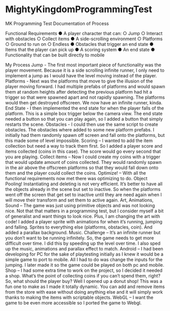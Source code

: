 # MightyKingdomProgrammingTest
 
MK Programming Test Documentation of Process


Functional Requirements
● A player character that can:
○ Jump
○ Interact with obstacles
○ Collect items
● A side-scrolling environment
○ Platforms
○ Ground to run on
○ Endless
● Obstacles that trigger an end state
● Items that the player can pick up
● A scoring system
● An end state
● Functionality that can be built directly to mobile

My Process
Jump - The first most important piece of functionality was the player movement. Because it is a side scrolling infinite runner, I only need to implement a jump as I would have the level moving instead of the player.
Platforms - Next was the platforms that move to give the illusion of the player moving forward. I had multiple prefabs of platforms and would spawn them at random heights after detecting the previous platform had hit a trigger so that were spawned apart and not rapidly spawning. The platforms would then get destroyed offscreen. We now have an infinite runner, kinda.
End State - I then implemented the end state for when the player falls of the platform. This is a simple box trigger below the camera view. The end state needed a button so that you can play again, so I added a button that simply restarts the scene. 
Obstacles - I could then use the same script to create obstacles. The obstacles where added to some new platform prefabs. I initially had them randomly spawn off screen and fall onto the platforms, but this made some of level impossible. 
Scoring – I wanted to add the item collection but need a way to track them first. So I added a player score and items collected (coins in this case). The score would go every second that you are playing.
Collect items – Now I could create my coins with a trigger that would update amount of coins collected. They would randomly spawn in the air above the offscreen platforms so that they would fall down onto them and the player could collect the coins.
Optimize! – With all the functional requirements now met there was optimizing to do. Object Pooling! Instantiating and deleting is not very efficient. It’s better to have all the objects already in the scene but set to inactive. So when the platforms went off the screen that get set to inactive until they are need again when I will move their transform and set them to active again.
Art, Animations, Sound – The game was just using primitive objects and was not looking nice. Not that that matters in a programming test, but I consider myself a bit of generalist and want things to look nice. Plus, I am changing the art with code! I added a player sprite with animations for when it’s running, jumping and falling. Sprites to everything else (platforms, obstacles, coin). And added a parallax background. Music.
Challenge – It’s an infinite runner but you don’t want to be running infinitely. So, the game needs to get more difficult over time. I did this by speeding up the level over time. I also sped up the music, animations and parallax effect to match.
Android – I had been developing for PC for the sake of playtesting initially as I knew it would be a simple game to port to mobile. All I had to do was change the inputs for the jumping. I later made it so the game could be played on both pc and mobile.
Shop – I had some extra time to work on the project, so I decided it needed a shop. What’s the point of collecting coins if you can’t spend them, right? So, what should the player buy? Well I opened up a donut shop! This was a fun one to make as I made it totally dynamic. You can add and remove items from the store with ease without doing anything else and it will simply work thanks to making the items with scriptable objects.
WebGL – I want the game to be even more accessible so I ported the game to Webgl.
